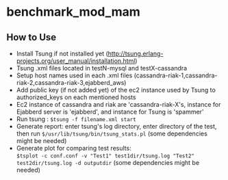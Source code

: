 # benchmark_mod_mam
## How to Use
- Install Tsung if not installed yet (http://tsung.erlang-projects.org/user_manual/installation.html)
- Tsung .xml files located in testN-mysql and testX-cassandra
- Setup host names used in each .xml files (cassandra-riak-1,cassandra-riak-2,cassandra-riak-3,ejabberd_aws)
- Add public key (if not added yet) of the ec2 instance used by Tsung to authorized_keys on each mentioned hosts
- Ec2 instance of cassandra and riak are 'cassandra-riak-X's, instance for Ejabberd server is 'ejabberd', and instance for Tsung is 'spammer'  
- Run tsung : `$tsung -f filename.xml start`
- Generate report: enter tsung's log directory, enter directory of the test, 
       <br>then run `$/usr/lib/tsung/bin/tsung_stats.pl` (some dependencies might be needed)
- Generate plot for comparing test results: 
      <br>`$tsplot -c conf.conf -v "Test1" test1dir/tsung.log "Test2" test2dir/tsung.log -d outputdir` (some dependencies might be needed)
